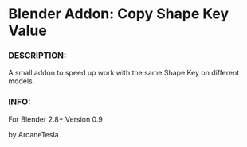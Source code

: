 # Blender Addon: Copy Shape Key Value 

### DESCRIPTION:
A small addon to speed up work with the same Shape Key on different models.

### INFO:
For Blender 2.8+
Version 0.9

by ArcaneTesla
